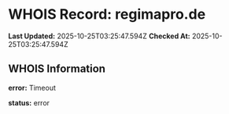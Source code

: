 # WHOIS Record: regimapro.de

**Last Updated:** 2025-10-25T03:25:47.594Z
**Checked At:** 2025-10-25T03:25:47.594Z

## WHOIS Information

**error:** Timeout

**status:** error

